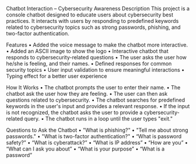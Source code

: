 Chatbot Interaction – Cybersecurity Awareness
Description
This project is a console chatbot designed to educate users about cybersecurity best practices. It interacts with users by responding to predefined keywords related to cybersecurity topics such as strong passwords, phishing, and two-factor authentication.

Features
•	Added the voice message to make the chatbot more interactive.
•	Added an ASCII image to show the logo
•	Interactive chatbot that responds to cybersecurity-related questions
•	The user asks the user how he/she is feeling, and their names.
•	Defined responses for common security topics
•	User input validation to ensure meaningful interactions
•	Typing effect for a better user experience

How It Works
•	The chatbot prompts the user to enter their name.
•	The chatbot ask the user how they are feeling.
•	The user can then ask questions related to cybersecurity.
•	The chatbot searches for predefined keywords in the user's input and provides a relevant response.
•	If the input is not recognized, the chatbot asks the user to provide a cybersecurity-related query.
•	The chatbot runs in a loop until the user types "exit."

Questions to Ask the Chatbot
•	"What is phishing?"
•	"Tell me about strong passwords."
•	"What is two-factor authentication?"
•	“What is password safety?”
•	“What is cyberattack?”
•	“What is IP address”
•	“How are you”
•	“What can I ask you about”
•	“What is your purpose”
•	“What is a password”
